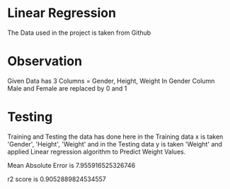 # Linear Regression
The Data used in the project is taken from Github

# Observation
Given Data has 3 Columns = Gender, Height, Weight
In Gender Column Male and Female are replaced by 0 and 1

# Testing
Training and Testing the data has done here in the Training data x is taken 'Gender', 'Height', 'Weight' and in the Testing data y is taken 'Weight' and applied Linear regression algorithm to Predict Weight Values.

Mean Absolute Error is 7.955916525326746

r2 score is 0.9052889824534557
